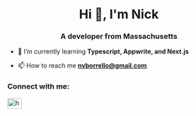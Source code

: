 <h1 align="center">Hi 👋, I'm Nick</h1>
<h3 align="center">A developer from Massachusetts
</h3>

- 🌱 I’m currently learning **Typescript, Appwrite, and Next.js**

- 📫 How to reach me **nvborrello@gmail.com**

<h3 align="left">Connect with me:</h3>
<p align="left">
<a href="https://www.linkedin.com/in/nicholasborrello/" target="blank"><img align="center" src="https://raw.githubusercontent.com/rahuldkjain/github-profile-readme-generator/master/src/images/icons/Social/linked-in-alt.svg" alt="https://www.linkedin.com/in/nicholasborrello/" height="24" width="32" /></a>
</p>
